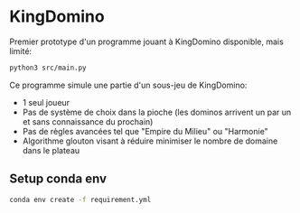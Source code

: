 # KingDomino 

Premier prototype d'un programme jouant à KingDomino disponible, mais limité:

```bash
python3 src/main.py
```

Ce programme simule une partie d'un sous-jeu de KingDomino:
- 1 seul joueur
- Pas de système de choix dans la pioche (les dominos arrivent un par un et sans connaissance du prochain)
- Pas de règles avancées tel que "Empire du Milieu" ou "Harmonie"
- Algorithme glouton visant à réduire minimiser le nombre de domaine dans le plateau

## Setup conda env

```bash 
conda env create -f requirement.yml
```
